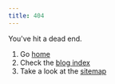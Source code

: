 ```yaml
---
title: 404
---
```


You've hit a dead end.

1. Go [home](/)
2. Check the [blog index](/blog)
3. Take a look at the [sitemap](/sitemap)

